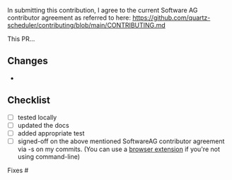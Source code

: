 In submitting this contribution, I agree to the current Software AG contributor agreement as referred to here: https://github.com/quartz-scheduler/contributing/blob/main/CONTRIBUTING.md

This PR...
## Changes
-

## Checklist
- [ ] tested locally
- [ ] updated the docs
- [ ] added appropriate test
- [ ] signed-off on the above mentioned SoftwareAG contributor agreement via -s on my commits. 
  (You can use a [browser extension](https://github.com/scottrigby/dco-gh-ui) if you're not using command-line)

Fixes #

